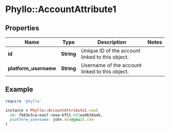 # Phyllo::AccountAttribute1

## Properties

| Name | Type | Description | Notes |
| ---- | ---- | ----------- | ----- |
| **id** | **String** | Unique ID of the account linked to this object. |  |
| **platform_username** | **String** | Username of the account linked to this object. |  |

## Example

```ruby
require 'phyllo'

instance = Phyllo::AccountAttribute1.new(
  id: fb83e3ca-eae7-4eaa-bf51-601ea4b3daeb,
  platform_username: john.doe@gmail.com
)
```


